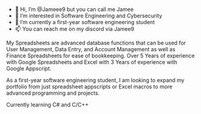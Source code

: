 - 👋 Hi, I’m @Jameee9 but you can call me Jamee
- 👀 I’m interested in Software Engineering and Cybersecurity
- 🌱 I’m currently a first-year software engineering student
- 📫 You can reach me on my discord via Jamee9

My Spreadsheets are advanced database functions that can be used for User Management, Data Entry, and Account Management as well as Finance Spreadsheets for ease of bookkeeping. 
Over 5 Years of experience with Google Spreadsheets and Excel with 3 Years of experience with Google Appscript. 

As a first-year software engineering student, I am looking to expand my portfolio from just spreadsheet appscripts or Excel macros to more advanced programming and projects.

Currently learning C# and C/C++
